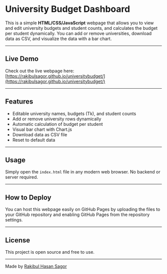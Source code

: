 # University Budget Dashboard

This is a simple **HTML/CSS/JavaScript** webpage that allows you to view and edit university budgets and student counts, and calculates the budget per student dynamically. You can add or remove universities, download data as CSV, and visualize the data with a bar chart.

---

## Live Demo

Check out the live webpage here:  
[https://rakibulsagor.github.io/universitybudget/](https://rakibulsagor.github.io/universitybudget/)

---

## Features

- Editable university names, budgets (Tk), and student counts  
- Add or remove university rows dynamically  
- Automatic calculation of budget per student  
- Visual bar chart with Chart.js  
- Download data as CSV file  
- Reset to default data  

---

## Usage

Simply open the `index.html` file in any modern web browser. No backend or server required.

---

## How to Deploy

You can host this webpage easily on GitHub Pages by uploading the files to your GitHub repository and enabling GitHub Pages from the repository settings.

---

## License

This project is open source and free to use.

---

Made by [Rakibul Hasan Sagor](https://github.com/rakibulsagor)
